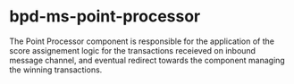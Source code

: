 # bpd-ms-point-processor
The Point Processor component is responsible for the application of the score assignement logic for the transactions receieved on inbound message channel, and eventual redirect towards the component managing the winning transactions.

